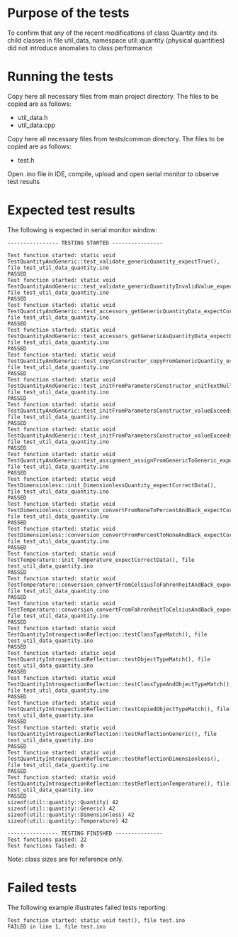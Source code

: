 # Purpose of the tests

To confirm that any of the recent modifications of class Quantity and its child classes in file util_data, namespace util::quantity (physical quantities) did not introduce anomalies to class performance

# Running the tests

Copy here all necessary files from main project directory. The files to be copied are as follows:

* util_data.h
* util_data.cpp

Copy here all necessary files from tests/common directory. The files to be copied are as follows:

* test.h

Open .ino file in IDE, compile, upload and open serial monitor to observe test results

# Expected test results

The following is expected in serial monitor window:

    ---------------- TESTING STARTED ----------------
    
    Test function started: static void TestQuantityAndGeneric::test_validate_genericQuantity_expectTrue(), file test_util_data_quantity.ino
    PASSED
    Test function started: static void TestQuantityAndGeneric::test_validate_genericQuantityInvalidValue_expectFalse(), file test_util_data_quantity.ino
    PASSED
    Test function started: static void TestQuantityAndGeneric::test_accessors_getGenericQuantityData_expectCorrectValues(), file test_util_data_quantity.ino
    PASSED
    Test function started: static void TestQuantityAndGeneric::test_accessors_getGenericAsQuantityData_expectCorrectValues(), file test_util_data_quantity.ino
    PASSED
    Test function started: static void TestQuantityAndGeneric::test_copyConstructor_copyFromGenericQuantity_expectSameValues(), file test_util_data_quantity.ino
    PASSED
    Test function started: static void TestQuantityAndGeneric::test_initFromParametersConstructor_unitTextNull_expectEmptyUnitText(), file test_util_data_quantity.ino
    PASSED
    Test function started: static void TestQuantityAndGeneric::test_initFromParametersConstructor_valueExceedsMinRange_expectValueLimitedToMinRange(), file test_util_data_quantity.ino
    PASSED
    Test function started: static void TestQuantityAndGeneric::test_initFromParametersConstructor_valueExceedsMaxRange_expectValueLimitedToMaxRange(), file test_util_data_quantity.ino
    PASSED
    Test function started: static void TestQuantityAndGeneric::test_assignment_assignFromGenericToGeneric_expectSameValues(), file test_util_data_quantity.ino
    PASSED
    Test function started: static void TestDimensionless::init_DimensionlessQuantity_expectCorrectData(), file test_util_data_quantity.ino
    PASSED
    Test function started: static void TestDimensionless::conversion_convertFromNoneToPercentAndBack_expectCorrectData(), file test_util_data_quantity.ino
    PASSED
    Test function started: static void TestDimensionless::conversion_convertFromPercentToNoneAndBack_expectCorrectData(), file test_util_data_quantity.ino
    PASSED
    Test function started: static void TestTemperature::init_Temperature_expectCorrectData(), file test_util_data_quantity.ino
    PASSED
    Test function started: static void TestTemperature::conversion_convertFromCelsiusToFahrenheitAndBack_expectCorrectData(), file test_util_data_quantity.ino
    PASSED
    Test function started: static void TestTemperature::conversion_convertFromFahrenheitToCelsiusAndBack_expectCorrectData(), file test_util_data_quantity.ino
    PASSED
    Test function started: static void TestQuantityIntrospectionReflection::testClassTypeMatch(), file test_util_data_quantity.ino
    PASSED
    Test function started: static void TestQuantityIntrospectionReflection::testObjectTypeMatch(), file test_util_data_quantity.ino
    PASSED
    Test function started: static void TestQuantityIntrospectionReflection::testClassTypeAndObjectTypeMatch(), file test_util_data_quantity.ino
    PASSED
    Test function started: static void TestQuantityIntrospectionReflection::testCopiedObjectTypeMatch(), file test_util_data_quantity.ino
    PASSED
    Test function started: static void TestQuantityIntrospectionReflection::testReflectionGeneric(), file test_util_data_quantity.ino
    PASSED
    Test function started: static void TestQuantityIntrospectionReflection::testReflectionDimensionless(), file test_util_data_quantity.ino
    PASSED
    Test function started: static void TestQuantityIntrospectionReflection::testReflectionTemperature(), file test_util_data_quantity.ino
    PASSED
    sizeof(util::quantity::Quantity) 42
    sizeof(util::quantity::Generic) 42
    sizeof(util::quantity::Dimensionless) 42
    sizeof(util::quantity::Temperature) 42
    
    ---------------- TESTING FINISHED ---------------
    Test functions passed: 22
    Test functions failed: 0

Note: class sizes are for reference only.

# Failed tests

The following example illustrates failed tests reporting:

    Test function started: static void test(), file test.ino
    FAILED in line 1, file test.ino
